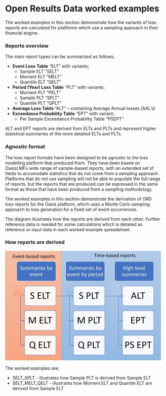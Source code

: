 # Open Results Data worked examples

The worked examples in this section demonstrate how the variants of loss reports are calculated for platforms which use a sampling approach in their financial engine.
                                                                                                                   
### Reports overview

The main report types can be summarized as follows;
* **Event Loss Table** “ELT” with variants;
	* Sample ELT “SELT”
	* Moment ELT “MELT”
	* Quantile ELT “QELT”
* **Period (Year) Loss Table** “PLT” with variants;
	* Moment PLT “PELT”
	* Sample PLT “SPLT”
	* Quantile PLT “QPLT”
* **Average Loss Table** “ALT” – containing Average Annual losses (AAL’s)
* **Exceedance Probability Table** “EPT” with variant;
	* Per Sample Exceedance Probability Table "PSEPT"

ALT and EPT reports are derived from ELTs and PLTs and represent higher statistical summaries of the more detailed ELTs and PLTs.

### Agnostic format
The loss report formats have been designed to be agnostic to the loss modelling platform that produced them. They have been based on OasisLMFs wide range of sample-based reports, with an extended set of fields to accomodate statistics that do not come from a sampling approach. Platforms that do not use sampling will not be able to populate the full range of reports, but the reports that are produced can be expressed in the same format as those that have been produced from a sampling methodology.

The worked examples in this section demonstrate the derivation of ORD loss reports for the Oasis platform, which uses a Monte Carlo sampling approach to loss generation for a fixed set of event occurrences. 

The diagram illustrates how the reports are derived from each other. Further reference data is needed for some calculations which is detailed as reference or input data in each worked example spreadsheet.

### How reports are derived
![alt text](overview.jpg "Reports overview")

The worked examples are;

* SELT_SPLT - illustrates how Sample PLT is derived from Sample ELT
* SELT_MELT_QELT - illustrates how Moment ELT and Quantile ELT are derived from Sample ELT
